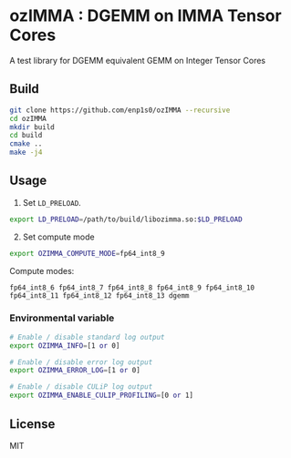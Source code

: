 # ozIMMA : DGEMM on IMMA Tensor Cores

A test library for DGEMM equivalent GEMM on Integer Tensor Cores

## Build
```bash
git clone https://github.com/enp1s0/ozIMMA --recursive
cd ozIMMA
mkdir build
cd build
cmake ..
make -j4
```

## Usage
1. Set `LD_PRELOAD`.
```bash
export LD_PRELOAD=/path/to/build/libozimma.so:$LD_PRELOAD
```

2. Set compute mode
```bash
export OZIMMA_COMPUTE_MODE=fp64_int8_9
```
Compute modes:
```
fp64_int8_6 fp64_int8_7 fp64_int8_8 fp64_int8_9 fp64_int8_10 fp64_int8_11 fp64_int8_12 fp64_int8_13 dgemm
```

### Environmental variable
```bash
# Enable / disable standard log output
export OZIMMA_INFO=[1 or 0]

# Enable / disable error log output
export OZIMMA_ERROR_LOG=[1 or 0]

# Enable / disable CULiP log output
export OZIMMA_ENABLE_CULIP_PROFILING=[0 or 1]
```

## License
MIT
